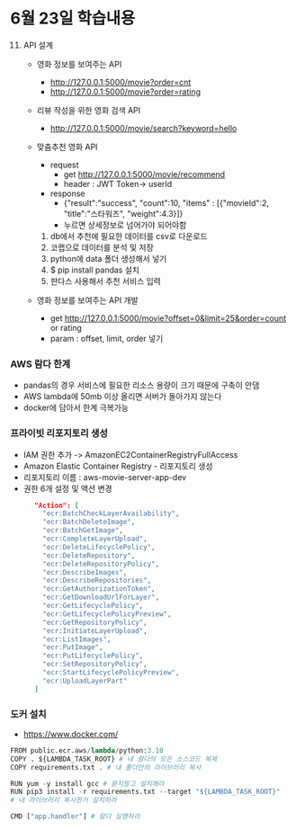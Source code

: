 # 6월 23일 학습내용

11. API 설계
    - 영화 정보를 보여주는 API
      - http://127.0.0.1:5000/movie?order=cnt
      - http://127.0.0.1:5000/movie?order=rating
    - 리뷰 작성을 위한 영화 검색 API
      - http://127.0.0.1:5000/movie/search?keyword=hello
  
    - 맞춤추천 영화 API
      - request
        - get http://127.0.0.1:5000/movie/recommend
        - header : JWT Token-> userId
      - response
        - {"result":"success", "count":10, "items" : [{"movieId":2, "title":"스타워즈", "weight":4.3}]}
        - 누르면 상세정보로 넘어가야 되어야함

      1. db에서 추천에 필요한 데이터를 csv로 다운로드
      2. 코랩으로 데이터를 분석 및 저장
      3. python에 data 폴더 생성해서 넣기
      4. $ pip install pandas 설치
      5. 판다스 사용해서 추천 서비스 입력

    - 영화 정보를 보여주는 API 개발
      - get http://127.0.0.1:5000/movie?offset=0&limit=25&order=count or rating
      - param : offset, limit, order 넣기

### AWS 람다 한계
- pandas의 경우 서비스에 필요한 리소스 용량이 크기 때문에 구축이 안댐
- AWS lambda에 50mb 이상 올리면 서버가 돌아가지 않는다
- docker에 담아서 한계 극복가능



### 프라이빗 리포지토리 생성
- IAM 권한 추가 -> AmazonEC2ContainerRegistryFullAccess
- Amazon Elastic Container Registry - 리포지토리 생성
- 리포지토리 이름 : aws-movie-server-app-dev
- 권한 6개 설정 및 액션 변경
```json
      "Action": [
        "ecr:BatchCheckLayerAvailability",
        "ecr:BatchDeleteImage",
        "ecr:BatchGetImage",
        "ecr:CompleteLayerUpload",
        "ecr:DeleteLifecyclePolicy",
        "ecr:DeleteRepository",
        "ecr:DeleteRepositoryPolicy",
        "ecr:DescribeImages",
        "ecr:DescribeRepositories",
        "ecr:GetAuthorizationToken",
        "ecr:GetDownloadUrlForLayer",
        "ecr:GetLifecyclePolicy",
        "ecr:GetLifecyclePolicyPreview",
        "ecr:GetRepositoryPolicy",
        "ecr:InitiateLayerUpload",
        "ecr:ListImages",
        "ecr:PutImage",
        "ecr:PutLifecyclePolicy",
        "ecr:SetRepositoryPolicy",
        "ecr:StartLifecyclePolicyPreview",
        "ecr:UploadLayerPart"
      ]
```

### 도커 설치
- https://www.docker.com/
```python
FROM public.ecr.aws/lambda/python:3.10
COPY . ${LAMBDA_TASK_ROOT} # 내 람다의 모든 소스코드 복제
COPY requirements.txt . # 내 폴더안의 라이브러리 복사

RUN yum -y install gcc # 묻지말고 설치해라
RUN pip3 install -r requirements.txt --target "${LAMBDA_TASK_ROOT}"
# 내 라이브러리 복사한거 설치하라

CMD ["app.handler"] # 람다 실행하라
```